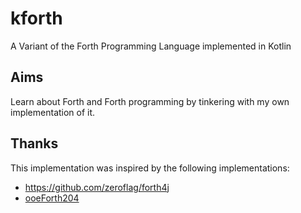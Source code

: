 # kforth
A Variant of the Forth Programming Language implemented in Kotlin

## Aims
Learn about Forth and Forth programming by tinkering with my own implementation of it.

## Thanks
This implementation was inspired by the following implementations:
- https://github.com/zeroflag/forth4j
- [ooeForth204](https://drive.google.com/file/d/1sOnnh8uez-9z1Gy9jHYHYhhCEOZEtFq1/view)
